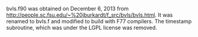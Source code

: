 bvls.f90 was obtained on December 6, 2013 from http://people.sc.fsu.edu/~%20jburkardt/f_src/bvls/bvls.html. It was renamed to bvls.f and modified to build with F77 compilers. The timestamp subroutine, which was under the LGPL license was removed.
